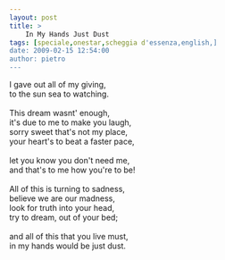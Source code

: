 ```yaml
---
layout: post
title: >
    In My Hands Just Dust
tags: [speciale,onestar,scheggia d'essenza,english,]
date: 2009-02-15 12:54:00
author: pietro
---
```

<span>I gave out all of my giving,<br/>to the sun sea to watching.<br/><br/>This dream wasnt' enough,<br/>it's due to me to make you laugh,<br/>sorry sweet that's not my place,<br/>your heart's to beat a faster pace,<br/><br/>let you know you don't need me,<br/>and that's to me how you're to be!<br/><br/>All of this is turning to sadness,<br/>believe we are our madness,<br/>look for truth into your head,<br/>try to dream, out of your bed;<br/><br/>and all of this that you live must,<br/>in my hands would be just dust.<br/></span>
